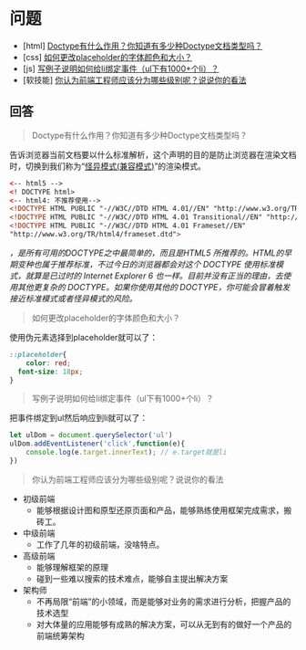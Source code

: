 # 问题

- [html] [Doctype有什么作用？你知道有多少种Doctype文档类型吗？](https://github.com/haizlin/fe-interview/issues/967)
- [css] [如何更改placeholder的字体颜色和大小？](https://github.com/haizlin/fe-interview/issues/968)
- [js] [写例子说明如何给li绑定事件（ul下有1000+个li）？](https://github.com/haizlin/fe-interview/issues/969)
- [软技能] [你认为前端工程师应该分为哪些级别呢？说说你的看法](https://github.com/haizlin/fe-interview/issues/970)

## 回答

> Doctype有什么作用？你知道有多少种Doctype文档类型吗？

告诉浏览器当前文档要以什么标准解析，这个声明的目的是防止浏览器在渲染文档时，切换到我们称为“[怪异模式(兼容模式)](https://developer.mozilla.org/zh-CN/docs/Web/HTML/Quirks_Mode_and_Standards_Mode)”的渲染模式。

```html
<-- html5 -->
<! DOCTYPE html> 
<-- html4: 不推荐使用-->
<!DOCTYPE HTML PUBLIC "-//W3C//DTD HTML 4.01//EN" "http://www.w3.org/TR/html4/strict.dtd">
<!DOCTYPE HTML PUBLIC "-//W3C//DTD HTML 4.01 Transitional//EN" "http://www.w3.org/TR/html4/loose.dtd">
<!DOCTYPE HTML PUBLIC "-//W3C//DTD HTML 4.01 Frameset//EN" 
"http://www.w3.org/TR/html4/frameset.dtd">
```

*<!DOCTYPE html>，是所有可用的DOCTYPE之中最简单的，而且是HTML5 所推荐的。HTML的早期变种也属于推荐标准，不过今日的浏览器都会对这个 DOCTYPE 使用标准模式，就算是已过时的 Internet Explorer 6 也一样。目前并没有正当的理由，去使用其他更复杂的 DOCTYPE。如果你使用其他的 DOCTYPE，你可能会冒着触发接近标准模式或者怪异模式的风险。*

> 如何更改placeholder的字体颜色和大小？

使用伪元素选择到placeholder就可以了：

```css
::placeholder{
	color: red;
  font-size: 18px;
}
```

> 写例子说明如何给li绑定事件（ul下有1000+个li）？

把事件绑定到ul然后响应到li就可以了：

```javascript
let ulDom = document.querySelector('ul')
ulDom.addEventListener('click',function(e){
    console.log(e.target.innerText); // e.target就是li
})
```

> 你认为前端工程师应该分为哪些级别呢？说说你的看法

+ 初级前端
  + 能够根据设计图和原型还原页面和产品，能够熟练使用框架完成需求，搬砖工。
+ 中级前端
  + 工作了几年的初级前端，没啥特点。
+ 高级前端
  + 能够理解框架的原理
  + 碰到一些难以搜索的技术难点，能够自主提出解决方案
+ 架构师
  + 不再局限“前端”的小领域，而是能够对业务的需求进行分析，把握产品的技术选型
  + 对大体量的应用能够有成熟的解决方案，可以从无到有的做好一个产品的前端统筹架构
